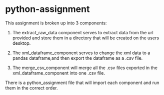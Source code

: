 # python-assignment

This assignment is broken up into 3 components:

1) The extract_raw_data component serves to extract data from the url provided and store them in a directory that will be created on the users desktop. 

2) The xml_dataframe_component serves to change the xml data to a pandas dataframe,and then export the dataframe as a .csv file.
  
3) The merge_csv_component will merge all the .csv files exported in the xml_dataframe_component into one .csv file.
  
There is a python_assignment file that will import each component and run them in the correct order.

